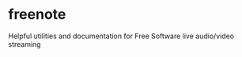 freenote
========

Helpful utilities and documentation for Free Software live audio/video streaming
